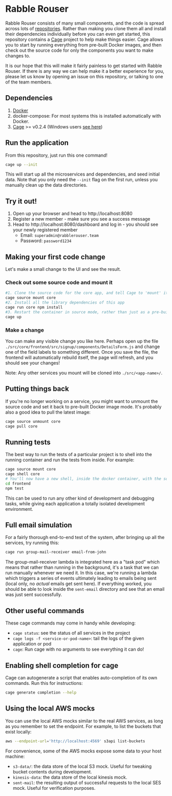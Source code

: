 # Rabble Rouser

Rabble Rouser consists of many small components, and the code is spread across lots of [repositories](https://github.com/rabblerouser).
Rather than making you clone them all and install their dependencies individually before you can even get started, this
repository contains a [Cage](http://cage.faraday.io) project to help make things easier. Cage allows you to start by
running everything from pre-built Docker images, and then check out the source code for only the components you want to
make changes to.

It is our hope that this will make it fairly painless to get started with Rabble Rouser. If there is any way we can help
make it a better experience for you, please let us know by opening an issue on this repository, or talking to one of the
team members.

## Dependencies

1. [Docker](https://store.docker.com/search?type=edition&offering=community)
2. docker-compose: For most systems this is installed automatically with Docker.
3. [Cage](http://cage.faraday.io/setup) >= v0.2.4 (Windows users [see here](https://github.com/faradayio/cage/blob/master/WINDOWS.md))

## Run the application

From this repository, just run this one command!

```sh
cage up --init
```

This will start up all the microservices and dependencies, and seed initial data. Note that you only need the `--init`
flag on the first run, unless you manually clean up the data directories.

## Try it out!

1. Open up your browser and head to http://localhost:8080
2. Register a new member - make sure you see a success message
3. Head to http://localhost:8080/dashboard and log in - you should see your newly registered member
    - Email: `superadmin@rabblerouser.team`
    - Password: `password1234`

## Making your first code change

Let's make a small change to the UI and see the result.

### Check out some source code and mount it

```sh
#1. Clone the source code for the core app, and tell Cage to 'mount' it
cage source mount core
#2. Install all the library dependencies of this app
cage run core npm install
#3. Restart the container in source mode, rather than just as a pre-built image
cage up
```

### Make a change

You can make any visible change you like here. Perhaps open up the file `./src/core/frontend/src/signup/components/DetailsForm.js`
and change one of the field labels to something different. Once you save the file, the frontend will automatically
rebuild itself, the page will refresh, and you should see your changes!

Note: Any other services you mount will be cloned into `./src/<app-name>/`.

## Putting things back

If you're no longer working on a service, you might want to unmount the source code and set it back to pre-built Docker
image mode. It's probably also a good idea to pull the latest image:

```sh
cage source unmount core
cage pull core
```

## Running tests
The best way to run the tests of a particular project is to shell into the running container and run the tests from
inside. For example:

```sh
cage source mount core
cage shell core
# You'll now have a new shell, inside the docker container, with the source code mounted from your host machine
cd frontend
npm test
```

This can be used to run any other kind of development and debugging tasks, while giving each application a totally
isolated development environment.

## Full email simulation
For a fairly thorough end-to-end test of the system, after bringing up all the services, try running this:

```sh
cage run group-mail-receiver email-from-john
```

The group-mail-receiver lambda is integrated here as a "task pod" which means that rather than running in the background,
it's a task that we can run manually whenever we need it. In this case, we're running a lambda which triggers a series
of events ultimately leading to emails being sent (local only, no *actual* emails get sent here). If everything worked,
you should be able to look inside the `sent-email` directory and see that an email was just sent successfully.

## Other useful commands

These cage commands may come in handy while developing:

- `cage status`: see the status of all services in the project
- `cage logs -f <service-or-pod-name>`: tail the logs of the given application or pod
- `cage`: Run cage with no arguments to see everything it can do!

## Enabling shell completion for cage

Cage can autogenerate a script that enables auto-completion of its own commands. Run this for instructions:

```sh
cage generate completion --help
```

## Using the local AWS mocks

You can use the local AWS mocks similar to the real AWS services, as long as you remember to set the endpoint. For
example, to list the buckets that exist locally:

```sh
aws --endpoint-url='http://localhost:4569' s3api list-buckets
```

For convenience, some of the AWS mocks expose some data to your host machine:

 - `s3-data/`: the data store of the local S3 mock. Useful for tweaking bucket contents during development.
 - `kinesis-data`: the data store of the local kinesis mock.
 - `sent-mail`: the resulting output of successful requests to the local SES mock. Useful for verification purposes.
